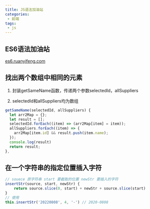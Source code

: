 ```yaml
---
title: JS语法加油站
categories:
 - 前端
tags:
 - js
---
```


## ES6语法加油站

[es6.ruanyifeng.com](https://es6.ruanyifeng.com/)



## 找出两个数组中相同的元素

1. 封装getSameName函数，传递两个参数selectedId，allSuppliers

2. selectedId和allSuppliers均为数组

```JavaScript
getSameName(selectedId, allSuppliers) {
  let arr2Map = {};
  let result = [];
  selectedId.forEach((item) => (arr2Map[item] = item));
  allSuppliers.forEach((item) => {
    arr2Map[item.id] && result.push(item.name);
  });
  console.log(result)
  return result;
},
```

## 在一个字符串的指定位置插入字符

```JavaScript
// souece 原字符串 start 要截取的位置 newStr 要插入的字符
insertStr(source, start, newStr) {
	return source.slice(0, start) + newStr + source.slice(start)
}
// 使用
this.insertStr('20220808', 4, '-') // 2020-0808
```

